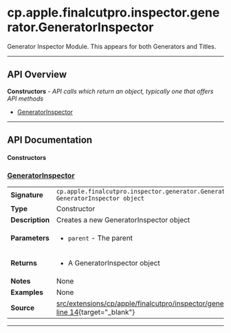 # cp.apple.finalcutpro.inspector.generator.GeneratorInspector

Generator Inspector Module. This appears for both Generators and Titles.

---

## API Overview
**Constructors** - _API calls which return an object, typically one that offers API methods_
 * [GeneratorInspector](#generatorinspector)


---

## API Documentation

#### Constructors


### [GeneratorInspector](#generatorinspector)

|                                             |                                                                                     |
| --------------------------------------------|-------------------------------------------------------------------------------------|
| **Signature**                               | `cp.apple.finalcutpro.inspector.generator.GeneratorInspector(parent) -> GeneratorInspector object`                                                                    |
| **Type**                                    | Constructor                                                                     |
| **Description**                             | Creates a new GeneratorInspector object                                                                     |
| **Parameters**                              | <ul><li>`parent`     - The parent</li></ul> |
| **Returns**                                 | <ul><li>A GeneratorInspector object</li></ul>          |
| **Notes**                                   | None |
| **Examples**                                | None |
| **Source**                                  | [src/extensions/cp/apple/finalcutpro/inspector/generator/GeneratorInspector.lua line 14](https://github.com/CommandPost/CommandPost/blob/develop/src/extensions/cp/apple/finalcutpro/inspector/generator/GeneratorInspector.lua#L14){target="_blank"} |

---

